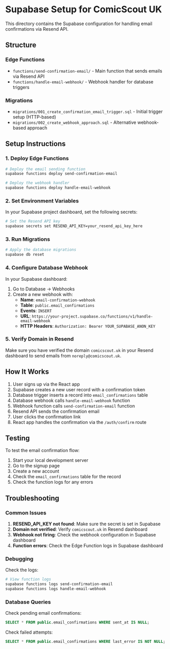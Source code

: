 # Supabase Setup for ComicScout UK

This directory contains the Supabase configuration for handling email confirmations via Resend API.

## Structure

### Edge Functions
- `functions/send-confirmation-email/` - Main function that sends emails via Resend API
- `functions/handle-email-webhook/` - Webhook handler for database triggers

### Migrations
- `migrations/001_create_confirmation_email_trigger.sql` - Initial trigger setup (HTTP-based)
- `migrations/002_create_webhook_approach.sql` - Alternative webhook-based approach

## Setup Instructions

### 1. Deploy Edge Functions

```bash
# Deploy the email sending function
supabase functions deploy send-confirmation-email

# Deploy the webhook handler
supabase functions deploy handle-email-webhook
```

### 2. Set Environment Variables

In your Supabase project dashboard, set the following secrets:

```bash
# Set the Resend API key
supabase secrets set RESEND_API_KEY=your_resend_api_key_here
```

### 3. Run Migrations

```bash
# Apply the database migrations
supabase db reset
```

### 4. Configure Database Webhook

In your Supabase dashboard:

1. Go to Database → Webhooks
2. Create a new webhook with:
   - **Name**: `email-confirmation-webhook`
   - **Table**: `public.email_confirmations`
   - **Events**: `INSERT`
   - **URL**: `https://your-project.supabase.co/functions/v1/handle-email-webhook`
   - **HTTP Headers**: `Authorization: Bearer YOUR_SUPABASE_ANON_KEY`

### 5. Verify Domain in Resend

Make sure you have verified the domain `comicscout.uk` in your Resend dashboard to send emails from `noreply@comicscout.uk`.

## How It Works

1. User signs up via the React app
2. Supabase creates a new user record with a confirmation token
3. Database trigger inserts a record into `email_confirmations` table
4. Database webhook calls `handle-email-webhook` function
5. Webhook function calls `send-confirmation-email` function
6. Resend API sends the confirmation email
7. User clicks the confirmation link
8. React app handles the confirmation via the `/auth/confirm` route

## Testing

To test the email confirmation flow:

1. Start your local development server
2. Go to the signup page
3. Create a new account
4. Check the `email_confirmations` table for the record
5. Check the function logs for any errors

## Troubleshooting

### Common Issues

1. **RESEND_API_KEY not found**: Make sure the secret is set in Supabase
2. **Domain not verified**: Verify `comicscout.uk` in Resend dashboard
3. **Webhook not firing**: Check the webhook configuration in Supabase dashboard
4. **Function errors**: Check the Edge Function logs in Supabase dashboard

### Debugging

Check the logs:
```bash
# View function logs
supabase functions logs send-confirmation-email
supabase functions logs handle-email-webhook
```

### Database Queries

Check pending email confirmations:
```sql
SELECT * FROM public.email_confirmations WHERE sent_at IS NULL;
```

Check failed attempts:
```sql
SELECT * FROM public.email_confirmations WHERE last_error IS NOT NULL;
```